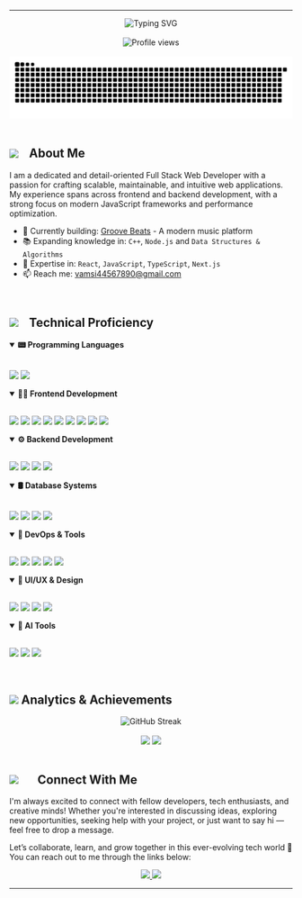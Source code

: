 <hr>
<div align="center">
  <img src="https://readme-typing-svg.herokuapp.com?font=Fira+Code&weight=600&size=30&duration=3000&pause=1000&color=0E75B6&center=true&vCenter=true&random=false&width=600&lines=Vamsi+Krishna+Killada;Full+Stack+Developer;Problem+Solver;Tech+Enthusiast" alt="Typing SVG" />
</div>
<br/>
<div align="center">
  <img src="https://komarev.com/ghpvc/?username=vamsikrishna22042000&label=Profile%20Views&color=0e75b6&style=for-the-badge" alt="Profile views" />
</div>
<br/>
<div align="center">
  <picture>
    <source media="(prefers-color-scheme: dark)" srcset="https://raw.githubusercontent.com/VamsiKrishna22042000/VamsiKrishna22042000/output/github-snake-dark.svg" />
    <source media="(prefers-color-scheme: light)" srcset="https://raw.githubusercontent.com/VamsiKrishna22042000/VamsiKrishna22042000/output/github-snake.svg" />
    <img alt="github-snake" src="https://raw.githubusercontent.com/VamsiKrishna22042000/VamsiKrishna22042000/output/github-snake.svg" />
  </picture>
</div>

<br/>

<div align="left">
  <h2 style="display: flex; align-items: center; gap: 10px;">
    <img src="https://media2.giphy.com/media/QssGEmpkyEOhBCb7e1/giphy.gif" width="25" />
    <span>About Me</span>
  </h2>
</div>

I am a dedicated and detail-oriented Full Stack Web Developer with a passion for crafting scalable, maintainable, and intuitive web applications. My experience spans across frontend and backend development, with a strong focus on modern JavaScript frameworks and performance optimization.

- 🚀 Currently building: [Groove Beats](https://groovebeats.vercel.app/) - A modern music platform  
- 📚 Expanding knowledge in: `C++`, `Node.js` and `Data Structures & Algorithms`  
- 💼 Expertise in: `React`, `JavaScript`, `TypeScript`, `Next.js`  
- 📫 Reach me: [vamsi44567890@gmail.com](mailto:vamsi44567890@gmail.com)

<br/>

<div align="left">
  <h2 style="display: flex; align-items: center; gap: 10px;">
    <img src="https://media2.giphy.com/media/WFZvB7VIXBgiz3oDXE/giphy.gif" width="25" />
    <span>Technical Proficiency</span>
  </h2>
</div>

<details open>
  <summary><b>📟 Programming Languages</b></summary>
  <br/>
  <p align="left">
    <img src="https://img.shields.io/badge/c++-%2300599C.svg?style=for-the-badge&logo=c%2B%2B&logoColor=white" />
    <img src="https://img.shields.io/badge/python-%2314354C.svg?style=for-the-badge&logo=python&logoColor=white" />
  </p>
</details>

<details open>
  <summary><b>👨‍💻 Frontend Development</b></summary>
  <br/>
  <p align="left">
    <img src="https://img.shields.io/badge/javascript-%23323330.svg?style=for-the-badge&logo=javascript&logoColor=%23F7DF1E" />
    <img src="https://img.shields.io/badge/typescript-%23007ACC.svg?style=for-the-badge&logo=typescript&logoColor=white" />
    <img src="https://img.shields.io/badge/react-%2320232a.svg?style=for-the-badge&logo=react&logoColor=%2361DAFB" />
    <img src="https://img.shields.io/badge/Next-black?style=for-the-badge&logo=next.js&logoColor=white" />
    <img src="https://img.shields.io/badge/redux-%23593d88.svg?style=for-the-badge&logo=redux&logoColor=white" />
    <img src="https://img.shields.io/badge/html5-%23E34F26.svg?style=for-the-badge&logo=html5&logoColor=white" />
    <img src="https://img.shields.io/badge/tailwindcss-%2338B2AC.svg?style=for-the-badge&logo=tailwind-css&logoColor=white" />
    <img src="https://img.shields.io/badge/webpack-%238DD6F9.svg?style=for-the-badge&logo=webpack&logoColor=black" />
    <img src="https://img.shields.io/badge/babel-%23F9DC3e.svg?style=for-the-badge&logo=babel&logoColor=black" />
  </p>
</details>

<details open>
  <summary><b>⚙️ Backend Development</b></summary>
  <br/>
  <p align="left">
    <img src="https://img.shields.io/badge/node.js-6DA55F?style=for-the-badge&logo=node.js&logoColor=white" />
    <img src="https://img.shields.io/badge/express.js-%23404d59.svg?style=for-the-badge&logo=express&logoColor=%2361DAFB" />
    <img src="https://img.shields.io/badge/-GraphQL-E10098?style=for-the-badge&logo=graphql&logoColor=white" />
    <img src="https://img.shields.io/badge/JWT-black?style=for-the-badge&logo=JSON%20web%20tokens" />
  </p>
</details>

<details open>
  <summary><b>🛢️ Database Systems</b></summary>
  <br/>
  <p align="left">
    <img src="https://img.shields.io/badge/MongoDB-%234ea94b.svg?style=for-the-badge&logo=mongodb&logoColor=white" />
    <img src="https://img.shields.io/badge/postgres-%23316192.svg?style=for-the-badge&logo=postgresql&logoColor=white" />
    <img src="https://img.shields.io/badge/mysql-4479A1.svg?style=for-the-badge&logo=mysql&logoColor=white" />
    <img src="https://img.shields.io/badge/redis-%23DD0031.svg?style=for-the-badge&logo=redis&logoColor=white" />
  </p>
</details>

<details open>
  <summary><b>🔧 DevOps & Tools</b></summary>
  <br/>
  <p align="left">
    <img src="https://img.shields.io/badge/git-%23F05033.svg?style=for-the-badge&logo=git&logoColor=white" />
    <img src="https://img.shields.io/badge/gitlab-%23181717.svg?style=for-the-badge&logo=gitlab&logoColor=white" />
    <img src="https://img.shields.io/badge/docker-%230db7ed.svg?style=for-the-badge&logo=docker&logoColor=white" />
    <img src="https://img.shields.io/badge/vercel-%23000000.svg?style=for-the-badge&logo=vercel&logoColor=white" />
    <img src="https://img.shields.io/badge/nginx-%23009639.svg?style=for-the-badge&logo=nginx&logoColor=white" />
  </p>
</details>

<details open>
  <summary><b>🎨 UI/UX & Design</b></summary>
  <br/>
  <p align="left">
    <img src="https://img.shields.io/badge/figma-%23F24E1E.svg?style=for-the-badge&logo=figma&logoColor=white" />
    <img src="https://img.shields.io/badge/MUI-%230081CB.svg?style=for-the-badge&logo=mui&logoColor=white" />
    <img src="https://img.shields.io/badge/chakra-%234ED1C5.svg?style=for-the-badge&logo=chakraui&logoColor=white" />
    <img src="https://img.shields.io/badge/shadcn/ui-%23white.svg?style=for-the-badge&logo=tailwind-css&logoColor=black" />
  </p>
</details>

<details open>
  <summary><b>🤖 AI Tools</b></summary>
  <br/>
  <p align="left">
    <img src="https://img.shields.io/badge/ChatGPT-26C281?style=for-the-badge&logo=openai&logoColor=white" />
    <img src="https://img.shields.io/badge/Claude-8A2BE2?style=for-the-badge&logo=anthropic&logoColor=white" />
    <img src="https://img.shields.io/badge/Grok-FF6F00?style=for-the-badge&logo=x&logoColor=white" />
  </p>
</details>


<br/>

<div align="left">
  <h2>
    <img src="https://media.giphy.com/media/iY8CRBdQXODJSCERIr/giphy.gif" width="20">
    Analytics & Achievements
  </h2>
</div>

<div align="center">
  <picture>
    <source srcset="https://github-readme-streak-stats.herokuapp.com/?user=VamsiKrishna22042000&theme=default&hide_border=true" media="(prefers-color-scheme: light)" />
    <source srcset="https://github-readme-streak-stats.herokuapp.com/?user=VamsiKrishna22042000&theme=tokyonight&hide_border=true" media="(prefers-color-scheme: dark)" />
    <img src="https://github-readme-streak-stats.herokuapp.com/?user=VamsiKrishna22042000&theme=default&hide_border=true" alt="GitHub Streak" />
  </picture>
</div>

<br/>

<div align="center">
  <picture>
    <source srcset="https://github-readme-stats.vercel.app/api?username=VamsiKrishna22042000&show_icons=true&hide_border=true&theme=default" media="(prefers-color-scheme: light)" />
    <source srcset="https://github-readme-stats.vercel.app/api?username=VamsiKrishna22042000&show_icons=true&hide_border=true&theme=tokyonight" media="(prefers-color-scheme: dark)" />
    <img src="https://github-readme-stats.vercel.app/api?username=VamsiKrishna22042000&show_icons=true&hide_border=true&theme=default" width="49%" />
  </picture>
  
  <picture>
    <source srcset="https://github-readme-stats.vercel.app/api/top-langs/?username=VamsiKrishna22042000&layout=compact&hide_border=true&theme=default" media="(prefers-color-scheme: light)" />
    <source srcset="https://github-readme-stats.vercel.app/api/top-langs/?username=VamsiKrishna22042000&layout=compact&hide_border=true&theme=tokyonight" media="(prefers-color-scheme: dark)" />
    <img src="https://github-readme-stats.vercel.app/api/top-langs/?username=VamsiKrishna22042000&layout=compact&hide_border=true&theme=default" width="37.5%" />
  </picture>
</div>

<br/>

<div align="left">
  <h2 style="display: flex; align-items: center; gap: 10px">
    <img src="https://media1.giphy.com/media/W1NW6AaPglSMRnP2Qv/giphy.gif" width="40" />
    <span>Connect With Me</span>
  </h2>
  <p>
    I'm always excited to connect with fellow developers, tech enthusiasts, and creative minds!  
    Whether you're interested in discussing ideas, exploring new opportunities, seeking help with your project, 
    or just want to say hi — feel free to drop a message.
  </p>
  <p>
    Let’s collaborate, learn, and grow together in this ever-evolving tech world 🚀  
    You can reach out to me through the links below:
  </p>
</div>

<div align="center">
  <a href="https://www.linkedin.com/in/vamsi-krishna-killada-5b5aa81aa/" target="_blank">
    <img src="https://img.shields.io/badge/LinkedIn-%230077B5.svg?style=for-the-badge&logo=linkedin&logoColor=white" />
  </a>
  <a href="mailto:vamsi44567890@gmail.com">
    <img src="https://img.shields.io/badge/Gmail-D14836?style=for-the-badge&logo=gmail&logoColor=white" />
  </a>
</div>
<hr>


